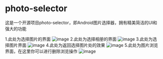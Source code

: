 ﻿# photo-selector
这是一个开源项目photo-selector，即Android图片选择器，拥有精美简洁的UI和强大的功能

1.此处为选择图片的界面
![image](https://github.com/CCwant/photo-selector/blob/master/boot1.png)
2.此处为选择相册的界面
![image](https://github.com/CCwant/photo-selector/blob/master/boot2.png)
3.此处为选择图片界面
![image](https://github.com/CCwant/photo-selector/blob/master/boot3.png)
4.此处为返回选择图片处的效果
![image](https://github.com/CCwant/photo-selector/blob/master/boot4.png)
5.此处为图片浏览界面，在这里你可以进行删除浏览操作
![image](https://github.com/CCwant/photo-selector/blob/master/boot5.png)
